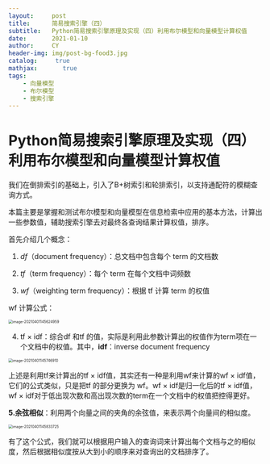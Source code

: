 ```yaml
---
layout:     post
title:      简易搜索引擎（四）
subtitle:   Python简易搜索引擎原理及实现（四）利用布尔模型和向量模型计算权值
date:       2021-01-10
author:     CY
header-img: img/post-bg-food3.jpg
catalog: 	 true
mathjax:       true
tags:
    - 向量模型
    - 布尔模型
    - 搜索引擎
---
```




# Python简易搜索引擎原理及实现（四）利用布尔模型和向量模型计算权值

我们在倒排索引的基础上，引入了B+树索引和轮排索引，以支持通配符的模糊查询方式。

本篇主要是掌握和测试布尔模型和向量模型在信息检索中应用的基本方法，计算出一些参数值，辅助搜索引擎去对最终各查询结果计算权值，排序。

首先介绍几个概念：
1. *df*（document frequency）：总文档中包含每个 term 的文档数

2. *tf*（term frequency）：每个 term 在每个文档中词频数

3. *wf*（weighting term frequency）：根据 tf 计算 term 的权值

  wf 计算公式：

  <img src="https://tva1.sinaimg.cn/large/008eGmZEly1gp492tc9dyj30kk02eaas.jpg" alt="image-20210401145624959" style="zoom: 50%;" />

4. tf × idf：综合df 和tf 的值，实际是利用此参数计算出的权值作为term项在一个文档中的权值。其中，**idf**：inverse document frequency

<img src="https://tva1.sinaimg.cn/large/008eGmZEly1gp493fsjnxj30os0jomzc.jpg" alt="image-20210401145746910" style="zoom:50%;" />

上述是利用tf来计算出的tf × idf值，其实还有一种是利用wf来计算的wf × idf值，它们的公式类似，只是把tf 的部分更换为 wf。wf × idf是归一化后的tf × idf值，wf × idf对于低出现次数和高出现次数的term在一个文档中的权值把控得更好。

**5.余弦相似**：利用两个向量之间的夹角的余弦值，来表示两个向量间的相似度。

<img src="https://tva1.sinaimg.cn/large/008eGmZEly1gp4945la4hj30y80u0woh.jpg" alt="image-20210401145833725" style="zoom: 50%;" />

有了这个公式，我们就可以根据用户输入的查询词来计算出每个文档与之的相似度，然后根据相似度按从大到小的顺序来对查询出的文档排序了。


